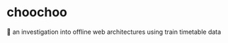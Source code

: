 # choochoo
:bullettrain_side: an investigation into offline web architectures using train timetable data
